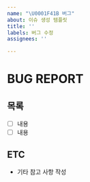 ```yaml
---
name: "\U0001F41B 버그"
about: 이슈 생성 템플릿
title: ''
labels: 버그 수정
assignees: ''

---
```


# BUG REPORT

## 목록
- [ ] 내용
- [ ] 내용

## ETC
- 기타 참고 사항 작성
